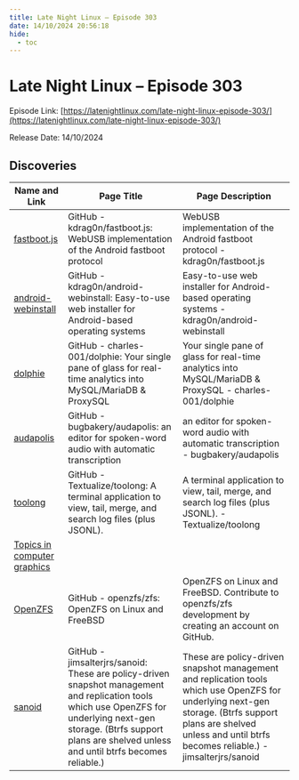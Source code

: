 ```yaml
---
title: Late Night Linux – Episode 303
date: 14/10/2024 20:56:18
hide:
  - toc
---
```


# Late Night Linux – Episode 303

Episode Link: [https://latenightlinux.com/late-night-linux-episode-303/](https://latenightlinux.com/late-night-linux-episode-303/)

Release Date: 14/10/2024

## Discoveries

| Name and Link | Page Title | Page Description |
| ------------- | ---------- | ---------------- |
| [fastboot.js](https://github.com/kdrag0n/fastboot.js) | GitHub - kdrag0n/fastboot.js: WebUSB implementation of the Android fastboot protocol | WebUSB implementation of the Android fastboot protocol - kdrag0n/fastboot.js |
| [android-webinstall](https://github.com/kdrag0n/android-webinstall) | GitHub - kdrag0n/android-webinstall: Easy-to-use web installer for Android-based operating systems | Easy-to-use web installer for Android-based operating systems - kdrag0n/android-webinstall |
| [dolphie](https://github.com/charles-001/dolphie) | GitHub - charles-001/dolphie: Your single pane of glass for real-time analytics into MySQL/MariaDB & ProxySQL | Your single pane of glass for real-time analytics into MySQL/MariaDB & ProxySQL - charles-001/dolphie |
| [audapolis](https://github.com/bugbakery/audapolis) | GitHub - bugbakery/audapolis: an editor for spoken-word audio with automatic transcription | an editor for spoken-word audio with automatic transcription - bugbakery/audapolis |
| [toolong](https://github.com/Textualize/toolong) | GitHub - Textualize/toolong: A terminal application to view, tail, merge, and search log files (plus JSONL). | A terminal application to view, tail, merge, and search log files (plus JSONL). - Textualize/toolong |
| [ Topics in computer graphics ](https://mrl.cs.nyu.edu/~perlin/graphics/) |  |  |
| [OpenZFS](https://github.com/openzfs/zfs) | GitHub - openzfs/zfs: OpenZFS on Linux and FreeBSD | OpenZFS on Linux and FreeBSD. Contribute to openzfs/zfs development by creating an account on GitHub. |
| [sanoid](https://github.com/jimsalterjrs/sanoid) | GitHub - jimsalterjrs/sanoid: These are policy-driven snapshot management and replication tools which use OpenZFS for underlying next-gen storage. (Btrfs support plans are shelved unless and until btrfs becomes reliable.) | These are policy-driven snapshot management and replication tools which use OpenZFS for underlying next-gen storage. (Btrfs support plans are shelved unless and until btrfs becomes reliable.) - jimsalterjrs/sanoid |
